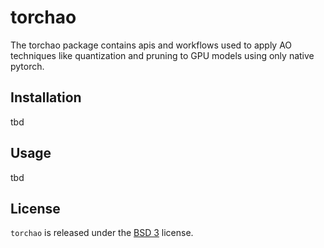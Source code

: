 # torchao

The torchao package contains apis and workflows used to apply AO techniques like quantization and pruning to GPU models using only native pytorch.

## Installation

tbd

## Usage

tbd

## License

`torchao` is released under the [BSD 3](https://github.com/pytorch-labs/ao/main/LICENSE) license.
